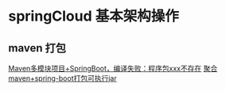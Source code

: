 # springCloud 基本架构操作
## maven 打包
[Maven多模块项目+SpringBoot，编译失败：程序包xxx不存在](https://blog.csdn.net/github_39325328/article/details/85093007)
[聚合maven+spring-boot打包可执行jar](https://blog.csdn.net/guduyishuai/article/details/60968728)


